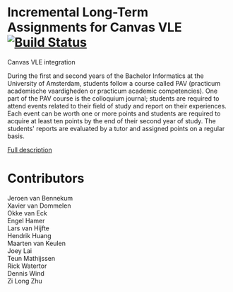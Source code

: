 # Incremental Long-Term Assignments for Canvas VLE [![Build Status](https://travis-ci.com/Rickyboy320/PSE_Hokkies.svg?branch=master)](https://travis-ci.com/Rickyboy320/PSE_Hokkies)
Canvas VLE integration

During the first and second years of the Bachelor Informatics at the University of Amsterdam, students follow a course called PAV (practicum academische vaardigheden or practicum academic competencies). One part of the PAV course is the colloquium journal; students are required to attend events related to their field of study and report on their experiences. Each event can be worth one or more points and students are required to acquire at least ten points by the end of their second year of study. The students' reports are evaluated by a tutor and assigned points on a regular basis.

[Full description](https://www.overleaf.com/read/hxzqgqqmzvwc)

# Contributors
Jeroen van Bennekum  
Xavier van Dommelen  
Okke van Eck  
Engel Hamer  
Lars van Hijfte  
Hendrik Huang  
Maarten van Keulen  
Joey Lai  
Teun Mathijssen  
Rick Watertor  
Dennis Wind  
Zi Long Zhu  
